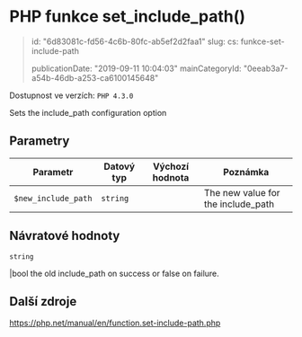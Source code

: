 PHP funkce set_include_path()
=============================

> id: "6d83081c-fd56-4c6b-80fc-ab5ef2d2faa1"
> slug:
> 	cs: funkce-set-include-path
> 
> publicationDate: "2019-09-11 10:04:03"
> mainCategoryId: "0eeab3a7-a54b-46db-a253-ca6100145648"

Dostupnost ve verzích: `PHP 4.3.0`

Sets the include_path configuration option


Parametry
--------------

| Parametr | Datový typ | Výchozí hodnota | Poznámka |
|-----|-----|-----|-----|
| `$new_include_path` | `string` |  | The new value for the include_path |


Návratové hodnoty
----------------

`string`

|bool the old include_path on
success or false on failure.

Další zdroje
------------

https://php.net/manual/en/function.set-include-path.php
